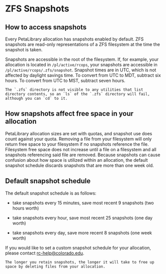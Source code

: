 # ZFS Snapshots

## How to access snapshots

Every PetaLibrary allocation has snapshots enabled by default. ZFS snapshots are read-only representations of a ZFS filesystem at the time the snapshot is taken. 

Snapshots are accessible in the root of the filesystem. If, for example,
your allocation is located in `/pl/active/rcops`, your snapshots are
accessible in `/pl/active/rcops/.zfs/snapshot`. Snapshot times are in UTC, which is not affected by daylight savings time. To convert from UTC to MDT, subtract six hours. To convert from UTC to MST, subtract seven hours.

```{note}
The `.zfs` directory is not visible to any utilities that list directory contents, so an `ls` of the `.zfs` directory will fail, although you can `cd` to it.
```



## How snapshots affect free space in your allocation

PetaLibrary allocation sizes are set with quotas, and snapshot use does
count against your quota. Removing a file from your filesystem will
only return free space to your filesystem if no snapshots reference the
file. Filesystem free space does not increase until a file on a filesystem
and all snapshots referencing said file are removed. Because snapshots
can cause confusion about how space is utilized within an allocation,
the default snapshot schedule discards snapshots that are more than one
week old.

## Default snapshot schedule

The default snapshot schedule is as follows:

 - take snapshots every 15 minutes, save most recent 9 snapshots (two
   hours worth)

 - take snapshots every hour, save most recent 25 snapshots (one day
   worth)

 - take snapshots every day, save more recent 8 snapshots (one week worth)

If you would like to set a custom snapshot schedule for your allocation,
please contact <rc-help@colorado.edu>. 

```{note}
The longer you retain snapshots, the longer it will take to free up space by deleting files from your allocation.
```

